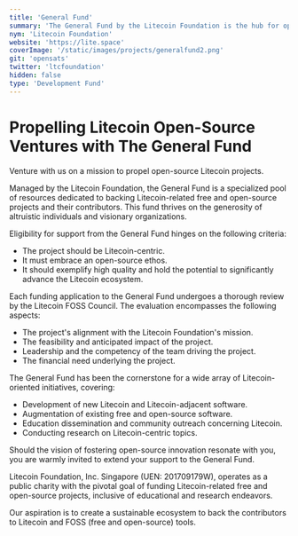 ```yaml
---
title: 'General Fund'
summary: 'The General Fund by the Litecoin Foundation is the hub for open-source Litecoin ventures. With a focus on quality and innovation, it invites supporters to join its mission in reshaping the Litecoin landscape.'
nym: 'Litecoin Foundation'
website: 'https://lite.space'
coverImage: '/static/images/projects/generalfund2.png'
git: 'opensats'
twitter: 'ltcfoundation'
hidden: false
type: 'Development Fund'
---
```


# **Propelling Litecoin Open-Source Ventures with The General Fund**

Venture with us on a mission to propel open-source Litecoin projects.

Managed by the Litecoin Foundation, the General Fund is a specialized pool of resources dedicated to backing Litecoin-related free and open-source projects and their contributors. This fund thrives on the generosity of altruistic individuals and visionary organizations.

Eligibility for support from the General Fund hinges on the following criteria:

- The project should be Litecoin-centric.
- It must embrace an open-source ethos.
- It should exemplify high quality and hold the potential to significantly advance the Litecoin ecosystem.

Each funding application to the General Fund undergoes a thorough review by the Litecoin FOSS Council. The evaluation encompasses the following aspects:

- The project's alignment with the Litecoin Foundation's mission.
- The feasibility and anticipated impact of the project.
- Leadership and the competency of the team driving the project.
- The financial need underlying the project.

The General Fund has been the cornerstone for a wide array of Litecoin-oriented initiatives, covering:

- Development of new Litecoin and Litecoin-adjacent software.
- Augmentation of existing free and open-source software.
- Education dissemination and community outreach concerning Litecoin.
- Conducting research on Litecoin-centric topics.

Should the vision of fostering open-source innovation resonate with you, you are warmly invited to extend your support to the General Fund.

Litecoin Foundation, Inc. Singapore (UEN: 201709179W), operates as a public charity with the pivotal goal of funding Litecoin-related free and open-source projects, inclusive of educational and research endeavors.

Our aspiration is to create a sustainable ecosystem to back the contributors to Litecoin and FOSS (free and open-source) tools.
